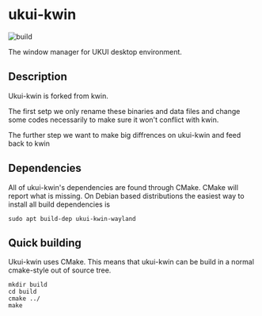 # ukui-kwin

![build](https://github.com/ukui/ukui-kwin/workflows/Check%20build/badge.svg?branch=master)

The window manager for UKUI desktop environment.

## Description
Ukui-kwin is forked from kwin.

The first setp we only rename these binaries and data files and change some codes necessarily to make sure it won't conflict with kwin.

The further step we want to make big diffrences on ukui-kwin and feed back to kwin

## Dependencies
All of ukui-kwin's dependencies are found through CMake. CMake will report what is missing.
On Debian based distributions the easiest way to install all build dependencies is

    sudo apt build-dep ukui-kwin-wayland

## Quick building
  
Ukui-kwin uses CMake. This means that ukui-kwin can be build in a normal cmake-style out of source tree.

    mkdir build
    cd build
    cmake ../
    make


